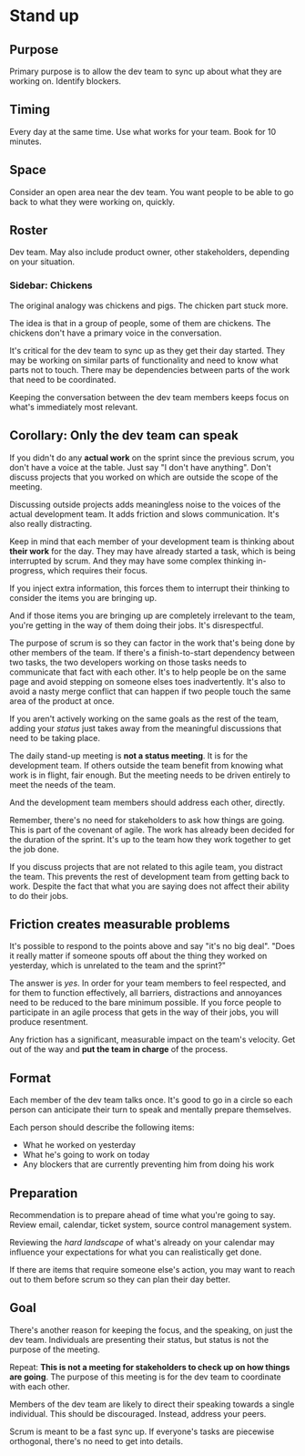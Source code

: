 # Stand up

## Purpose
Primary purpose is to allow the dev team to sync up about what they are working on. Identify blockers.

## Timing
Every day at the same time. Use what works for your team. Book for 10 minutes.

## Space
Consider an open area near the dev team. You want people to be able to go back to what they were working on, quickly.

## Roster
Dev team. May also include product owner, other stakeholders, depending on your situation.

### Sidebar: Chickens

The original analogy was chickens and pigs. The chicken part stuck more.

The idea is that in a group of people, some of them are chickens. The chickens don't have a primary voice in the conversation.

It's critical for the dev team to sync up as they get their day started. They may be working on similar parts of functionality and need to know what parts not to touch. There may be dependencies between parts of the work that need to be coordinated.

Keeping the conversation between the dev team members keeps focus on what's immediately most relevant.

## Corollary: Only the dev team can speak

If you didn't do any **actual work** on the sprint since the previous scrum, you don't have a voice at the table. Just say "I don't have anything". Don't discuss projects that you worked on which are outside the scope of the meeting.

Discussing outside projects adds meaningless noise to the voices of the actual development team. It adds friction and slows communication. It's also really distracting.

Keep in mind that each member of your development team is thinking about **their work** for the day. They may have already started a task, which is being interrupted by scrum. And they may have some complex thinking in-progress, which requires their focus.

If you inject extra information, this forces them to interrupt their thinking to consider the items you are bringing up.

And if those items you are bringing up are completely irrelevant to the team, you're getting in the way of them doing their jobs. It's disrespectful.

The purpose of scrum is so they can factor in the work that's being done by other members of the team. If there's a finish-to-start dependency between two tasks, the two developers working on those tasks needs to communicate that fact with each other. It's to help people be on the same page and avoid stepping on someone elses toes inadvertently. It's also to avoid a nasty merge conflict that can happen if two people touch the same area of the product at once.

If you aren't actively working on the same goals as the rest of the team, adding your *status* just takes away from the meaningful discussions that need to be taking place.

The daily stand-up meeting is **not a status meeting**. It is for the development team. If others outside the team benefit from knowing what work is in flight, fair enough. But the meeting needs to be driven entirely to meet the needs of the team.

And the development team members should address each other, directly.

Remember, there's no need for stakeholders to ask how things are going. This is part of the covenant of agile. The work has already been decided for the duration of the sprint. It's up to the team how they work together to get the job done.

If you discuss projects that are not related to this agile team, you distract the team. This prevents the rest of development team from getting back to work. Despite the fact that what you are saying does not affect their ability to do their jobs.

## Friction creates measurable problems

It's possible to respond to the points above and say "it's no big deal". "Does it really matter if someone spouts off about the thing they worked on yesterday, which is unrelated to the team and the sprint?"

The answer is *yes*. In order for your team members to feel respected, and for them to function effectively, all barriers, distractions and annoyances need to be reduced to the bare minimum possible. If you force people to participate in an agile process that gets in the way of their jobs, you will produce resentment.

Any friction has a significant, measurable impact on the team's velocity. Get out of the way and **put the team in charge** of the process.

## Format

Each member of the dev team talks once. It's good to go in a circle so each person can anticipate their turn to speak and mentally prepare themselves.

Each person should describe the following items:

 - What he worked on yesterday
 - What he's going to work on today
 - Any blockers that are currently preventing him from doing his work

## Preparation

Recommendation is to prepare ahead of time what you're going to say. Review email, calendar, ticket system, source control management system.

Reviewing the *hard landscape* of what's already on your calendar may influence your expectations for what you can realistically get done.

If there are items that require someone else's action, you may want to reach out to them before scrum so they can plan their day better.

## Goal

There's another reason for keeping the focus, and the speaking, on just the dev team. Individuals are presenting their status, but status is not the purpose of the meeting.

Repeat: **This is not a meeting for stakeholders to check up on how things are going**. The purpose of this meeting is for the dev team to coordinate with each other.

Members of the dev team are likely to direct their speaking towards a single individual. This should be discouraged. Instead, address your peers.

Scrum is meant to be a fast sync up. If everyone's tasks are piecewise orthogonal, there's no need to get into details.
